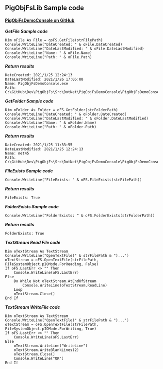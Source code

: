 ## PigObjFsLib Sample code
#### [PigObjFsDemoConsole on GitHub](https://github.com/PhongSeow/PigObjFs/tree/master/Src/DotNet/PigObjFsDemoConsole)

***GetFile Sample code***

```
Dim oFile As File = goFS.GetFile(strFilePath)
Console.WriteLine("DateCreated: " & oFile.DateCreated)
Console.WriteLine("DateLastModified: " & oFile.DateLastModified)
Console.WriteLine("Name: " & oFile.Name)
Console.WriteLine("Path: " & oFile.Path)
```

***Return results***

```
DateCreated: 2021/1/25 12:24:13
DateLastModified: 2021/1/26 17:05:00
Name: PigObjFsDemoConsole.exe
Path: C:\GitHub\Dev\PigObjFs\Src\DotNet\PigObjFsDemoConsole\PigObjFsDemoConsole\bin\Debug\net45\PigObjFsDemoConsole.exe
```

***GetFolder Sample code***

```visual basic
Dim oFolder As Folder = oFS.GetFolder(strFolderPath)
Console.WriteLine("DateCreated: " & oFolder.DateCreated)
Console.WriteLine("DateLastModified: " & oFolder.DateLastModified)
Console.WriteLine("Name: " & oFolder.Name)
Console.WriteLine("Path: " & oFolder.Path)
```

***Return results***	

```
DateCreated: 2021/1/25 11:33:55
DateLastModified: 2021/1/25 12:24:13
Name: net45
Path: C:\GitHub\Dev\PigObjFs\Src\DotNet\PigObjFsDemoConsole\PigObjFsDemoConsole\bin\Debug\net45\
```

***FileExists Sample code***

```
Console.WriteLine("FileExists: " & oFS.FileExists(strFilePath))
```

***Return results***
```
FileExists: True
```

***FolderExists Sample code***

```
Console.WriteLine("FolderExists: " & oFS.FolderExists(strFolderPath))
```

***Return results***
```
FolderExists: True
```


***TextStream Read File  code***

```
Dim oTextStream As TextStream
Console.WriteLine("OpenTextFile(" & strFilePath & ")...")
oTextStream = oFS.OpenTextFile(strFilePath, FileSystemObject.pIOMode.ForReading, False)
If oFS.LastErr <> "" Then
	Console.WriteLine(oFS.LastErr)
Else
    Do While Not oTextStream.AtEndOfStream
        Console.WriteLine(oTextStream.ReadLine)
    Loop
	oTextStream.Close()
End If

```

***TextStream WriteFile  code***

```
Dim oTextStream As TextStream
Console.WriteLine("OpenTextFile(" & strFilePath & ")...")
oTextStream = oFS.OpenTextFile(strFilePath, FileSystemObject.pIOMode.ForWriting, True)
If oFS.LastErr <> "" Then
	Console.WriteLine(oFS.LastErr)
Else
    oTextStream.WriteLine("WriteLine")
    oTextStream.WriteBlankLines(2)
    oTextStream.Close()
    Console.WriteLine("OK")
End If
```
